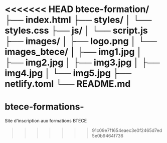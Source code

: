 <<<<<<< HEAD
btece-formation/
├── index.html
├── styles/
│   └── styles.css
├── js/
│   └── script.js
├── images/
│   ├── logo.png
│   └── images_btece/
│       ├── img1.jpg
│       ├── img2.jpg
│       ├── img3.jpg
│       ├── img4.jpg
│       └── img5.jpg
├── netlify.toml
└── README.md
=======
# btece-formations-
Site d'inscription aux formations BTECE
>>>>>>> 91c09e7f1654eaec3e0f2465d7ed5e0b9464f736
